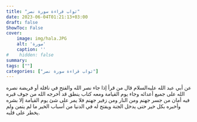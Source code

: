 ```yaml
---
title: "ثواب قراءة سورة نصر"
date: 2023-06-04T01:21:13+03:00
draft: false
ShowToc: False
cover:
    image: img/hala.JPG
    alt: 'صورة'
    caption: ''
#    hidden: false
summary: 
tags: [""]
categories: ["ثواب قراءة سورة نصر"]
---
```

عن
أبي عبد الله عليه‌السلام قال من قرأ إذا جاء نصر الله والفتح في نافلة أو فريضة
نصره الله على جميع أعدائه وجاء يوم القيامة ومعه كتاب ينطق قد أخرجه
الله من جوف قبره فيه أمان من جسر جهنم ومن النار ومن زفير جهنم
فلا يمر على شئ يوم القيامة إلا بشره وأخبره بكل خير حتى يدخل الجنة
ويفتح له في الدنيا من أسباب الخير ما لم يتمن ولم يخطر على قلبه.


